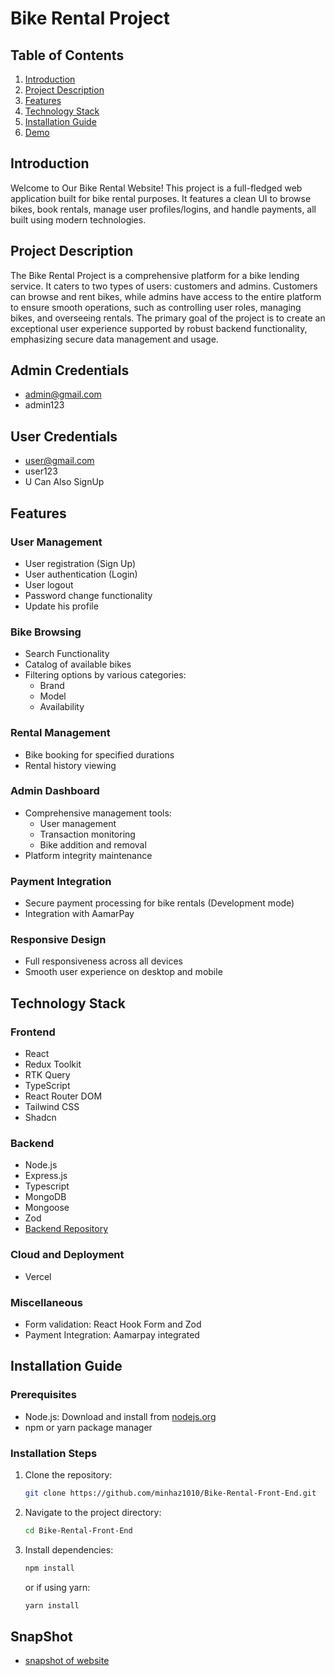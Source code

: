 # Bike Rental Project

## Table of Contents
1. [Introduction](#introduction)
2. [Project Description](#project-description)
3. [Features](#features)
4. [Technology Stack](#technology-stack)
5. [Installation Guide](#installation-guide)
6. [Demo](#snapshot)
## Introduction

Welcome to Our Bike Rental Website! This project is a full-fledged web application built for bike rental purposes. It features a clean UI to browse bikes, book rentals, manage user profiles/logins, and handle payments, all built using modern technologies.

## Project Description

The Bike Rental Project is a comprehensive platform for a bike lending service. It caters to two types of users: customers and admins. Customers can browse and rent bikes, while admins have access to the entire platform to ensure smooth operations, such as controlling user roles, managing bikes, and overseeing rentals. The primary goal of the project is to create an exceptional user experience supported by robust backend functionality, emphasizing secure data management and usage.

## Admin Credentials
 - admin@gmail.com
 - admin123

## User Credentials
 - user@gmail.com
 - user123 
 - U Can Also SignUp

## Features

### User Management
- User registration (Sign Up)
- User authentication (Login)
- User logout
- Password change functionality
- Update his profile

### Bike Browsing
 - Search Functionality
- Catalog of available bikes
- Filtering options by various categories:
  - Brand
  - Model
  - Availability

### Rental Management
- Bike booking for specified durations
- Rental history viewing

### Admin Dashboard
- Comprehensive management tools:
  - User management
  - Transaction monitoring
  - Bike addition and removal
- Platform integrity maintenance

### Payment Integration
- Secure payment processing for bike rentals (Development mode)
- Integration with AamarPay

### Responsive Design
- Full responsiveness across all devices
- Smooth user experience on desktop and mobile

## Technology Stack

### Frontend
- React
- Redux Toolkit
- RTK Query
- TypeScript
- React Router DOM
- Tailwind CSS
- Shadcn


### Backend
- Node.js
- Express.js
- Typescript
- MongoDB
- Mongoose
- Zod
- [Backend Repository](https://github.com/minhaz1010/Bike-Rental-Service.git)

### Cloud and Deployment
- Vercel

### Miscellaneous
- Form validation: React Hook Form and Zod
- Payment Integration: Aamarpay integrated

## Installation Guide

### Prerequisites
- Node.js: Download and install from [nodejs.org](https://nodejs.org/)
- npm or yarn package manager

### Installation Steps
1. Clone the repository:
   ```bash
   git clone https://github.com/minhaz1010/Bike-Rental-Front-End.git
   ```
2. Navigate to the project directory:
   ```bash
   cd Bike-Rental-Front-End
   ```
3. Install dependencies:
   ```bash
   npm install
   ```
   or if using yarn:
   ```bash
   yarn install
   ```


## SnapShot
  - [snapshot of website](https://drive.google.com/file/d/1KPNMYAxpD2lcank89YQCEFYYb1KxCYsF/view?usp=drive_link)                
